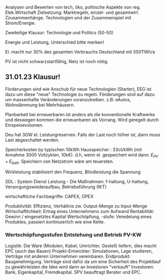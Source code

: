 Analysen und Bewerten von tech, öko, politische Aspekte von reg. Elek.Wirtschaft
Zielsetzung: Marktregeln, einzel- und gesamtwirt. Zzusammenhänge. Technologien und der Zusammenspiel mit Strom/Energie. 

Zweiteilige Klausur: Technologie und Politics (50-50)

Energie und Leistung, Unterschied bitte merken!

El. macht nur 30% des gesamten Verbrauchs Deutschland mit 550TWh/a

PV ist nicht schwarzstartfähig, Netz ist noch nötig.

## 31.01.23 Klausur!

Förderungen sind wie Anschub für neue Technologien (Starter), EEG ist dazu um diese "neue" Technologie zu regeln. Förderungen sind auf dazu um massenhafte Veränderungen voranzutreiben. z.B: eAutos, Wohndämmung bei Mehrhäusern.

Planbarkeit bei erneuerbaren ist anders als die konventionelle Kraftwerke und deswegen kommen die erneuerbaren als Vorrang. Wird geregelt durch Einspeisevolumen.

Deu hat 3GW el. Leistungreserven. Falls der Last noch höher ist, dann muss Last abgeschaltet werden.

Speicherkosten by typischen 10kWh Hausspeicher : 33ct/kWh (mit Annahme 3000 Vollzyklen, 10k€).
d.h, wenn el. gespeichert wird dann: $E_{PV} + E_{batt}$. Speichern von Netzstrom wäre am teuersten.

Wirkleistung stabilisiert den Frequenz, Blindleistung die Spannung

SDL : System Dienst Leistung - Die Maßnahmen: f-haltung, U-haltung, Versorgungswiederaufbau, Betriebsführung (IKT)

wirtschaftliche Fachbegriffe: CAPEX, OPEX

Produktivität: Effizienz, Verhältnis zw. Output-Menge zu Input-Menge
Wirtschaftlichkeit: Ertrag eines Unternehmens zum Aufwand
Rentabilität: Gewinn / eingesetztes Kapital
Wertschöpfung, -stufe: Veredelung eines Produktes, passiert kontinuierlich wie eine Kette.

### Wertschöpfungsstufen Entstehung und Betrieb PV-KW
Logistik: Die Ware (Modulen, Kabel, Umrichter, Gestell) liefern, dies macht EPC (auch das Bauen)
Projekt-Entwickler: Simulationen, Lage studieren, Verträge mit anderen Unternehmen vereinbaren. Endprodukt: Baugenehmigung.
Verträge sind dafür da um eine Sicherheit des Projektlauf zu gewährleisten
die Idee wird dann an Investoren "verkauft"
Investoren: Bank, Eigenkapital, Fremdkapital.
SPV beauftragt Berater und EPC.